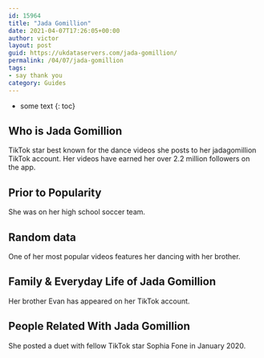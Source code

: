 ```yaml
---
id: 15964
title: "Jada Gomillion"
date: 2021-04-07T17:26:05+00:00
author: victor
layout: post
guid: https://ukdataservers.com/jada-gomillion/
permalink: /04/07/jada-gomillion
tags:
- say thank you
category: Guides
---
```


* some text
{: toc}

## Who is Jada Gomillion

TikTok star best known for the dance videos she posts to her jadagomillion TikTok account. Her videos have earned her over 2.2 million followers on the app. 

## Prior to Popularity

She was on her high school soccer team. 

## Random data

One of her most popular videos features her dancing with her brother. 

## Family & Everyday Life of Jada Gomillion

Her brother Evan has appeared on her TikTok account. 

## People Related With Jada Gomillion

She posted a duet with fellow TikTok star Sophia Fone in January 2020. 
 